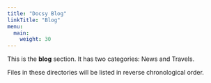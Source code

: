 ```yaml
---
title: "Docsy Blog"
linkTitle: "Blog"
menu:
  main:
    weight: 30
---
```



This is the **blog** section. It has two categories: News and Travels.

Files in these directories will be listed in reverse chronological order.

